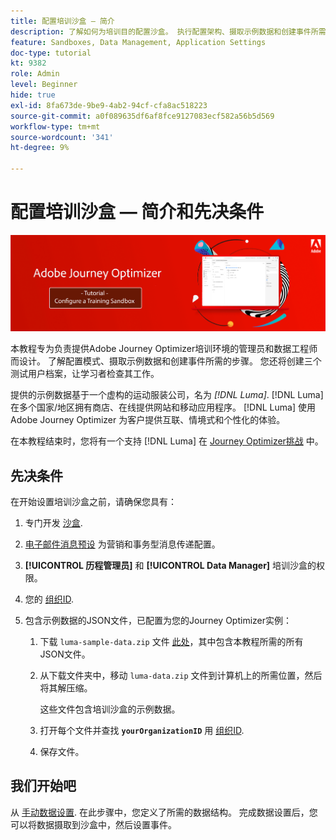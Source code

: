 ```yaml
---
title: 配置培训沙盒 — 简介
description: 了解如何为培训目的配置沙盒。 执行配置架构、摄取示例数据和创建事件所需的步骤。
feature: Sandboxes, Data Management, Application Settings
doc-type: tutorial
kt: 9382
role: Admin
level: Beginner
hide: true
exl-id: 8fa673de-9be9-4ab2-94cf-cfa8ac518223
source-git-commit: a0f089635df6af8fce9127083ecf582a56b5d569
workflow-type: tm+mt
source-wordcount: '341'
ht-degree: 9%

---
```


# 配置培训沙盒 — 简介和先决条件

![横幅教程 — 配置培训沙盒](./assets/ajo-banner-configure-training-sandbox.png)

本教程专为负责提供Adobe Journey Optimizer培训环境的管理员和数据工程师而设计。 了解配置模式、摄取示例数据和创建事件所需的步骤。 您还将创建三个测试用户档案，让学习者检查其工作。

提供的示例数据基于一个虚构的运动服装公司，名为 _[!DNL Luma]_. [!DNL Luma] 在多个国家/地区拥有商店、在线提供网站和移动应用程序。 [!DNL Luma] 使用 Adobe Journey Optimizer 为客户提供互联、情境式和个性化的体验。

在本教程结束时，您将有一个支持 [!DNL Luma] 在 [Journey Optimizer挑战](/help/challenges/introduction-and-prerequisites.md) 中。

## 先决条件

在开始设置培训沙盒之前，请确保您具有：

1. 专门开发 [沙盒](https://experienceleague.adobe.com/docs/journey-optimizer-learn/tutorials/access-control/create-and-manage-sandboxes.html?lang=en).
1. [电子邮件消息预设](https://experienceleague.adobe.com/docs/journey-optimizer-learn/tutorials/channel-configuration/set-up-email-channel.html?lang=en) 为营销和事务型消息传递配置。
1. **[!UICONTROL 历程管理员]** 和 **[!UICONTROL Data Manager]** 培训沙盒的权限。
1. 您的 [组织ID](https://experienceleague.adobe.com/docs/core-services/interface/administration/organizations.html?lang=zh-Hans).

1. 包含示例数据的JSON文件，已配置为您的Journey Optimizer实例：

   1. 下载 `luma-sample-data.zip` 文件 [此处](/help/tutorial-configure-a-training-sandbox/assets/luma-data/luma-sample-data.zip)，其中包含本教程所需的所有JSON文件。

   1. 从下载文件夹中，移动 `luma-data.zip` 文件到计算机上的所需位置，然后将其解压缩。

      这些文件包含培训沙盒的示例数据。

   2. 打开每个文件并查找 **`yourOrganizationID`** 用 [组织ID](https://experienceleague.adobe.com/docs/core-services/interface/administration/organizations.html?lang=zh-Hans).

   3. 保存文件。

## 我们开始吧

从 [手动数据设置](/help/tutorial-configure-a-training-sandbox/manual-data-set-up.md). 在此步骤中，您定义了所需的数据结构。 完成数据设置后，您可以将数据摄取到沙盒中，然后设置事件。
